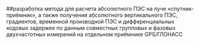##разработка метода для расчета абсолютного ПЭС на луче
«спутник-приёмник», а также получения абсолютного вертикального ПЭС, градиентов,
временной производной ПЭС и дифференциальных кодовых задержек по данным совместных
групповых и фазовых двухчастотных измерений на отдельном приёмнике GPS/ГЛОНАСС
